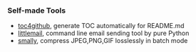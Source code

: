 ### Self-made Tools

* [toc4github](https://github.com/xinlin-z/toc4github), generate TOC automatically for README.md
* [littlemail](https://github.com/xinlin-z/littlemail), command line email sending tool by pure Python
* [smally](https://github.com/xinlin-z/smally), compress JPEG,PNG,GIF losslessly in batch mode

<!--
**xinlin-z/xinlin-z** is a ✨ _special_ ✨ repository because its `README.md` (this file) appears on your GitHub profile.

Here are some ideas to get you started:

### Hi there 👋

- 🔭 I’m currently working on ...
- 🌱 I’m currently learning ...
- 👯 I’m looking to collaborate on ...
- 🤔 I’m looking for help with ...
- 💬 Ask me about ...
- 📫 How to reach me: ...
- 😄 Pronouns: ...
- ⚡ Fun fact: ...
-->

